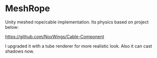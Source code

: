 # MeshRope

Unity meshed rope/cable implementation. Its physics based on project below:

https://github.com/NoxWings/Cable-Component

I upgraded it with a tube renderer for more realistic look. Also it can cast shadows now.
